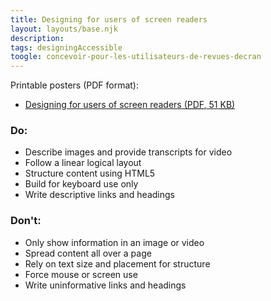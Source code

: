 ```yaml
---
title: Designing for users of screen readers
layout: layouts/base.njk
description:
tags: designingAccessible
toogle: concevoir-pour-les-utilisateurs-de-revues-decran
---
```

<p>Printable posters <span id="das1">(PDF format)</span>:</p>
<ul>
		<li><a href="{{ rootPath }}docs/posters/ScreenReader-en_2023.pdf" id="das8" aria-labelledby="das8 das1">Designing for users of screen readers (<abbr title="Portable Document Format">PDF</abbr>, 51 <abbr title="KiloByte">KB</abbr>)</a></li></ul>

<div class="row">
	<div class="col-md-6">

### Do:

*   Describe images and provide transcripts for video
*   Follow a linear logical layout
*   Structure content using HTML5
*   Build for keyboard use only
*   Write descriptive links and headings
   </div>
     <div class="col-md-6">

### Don't:

*   Only show information in an image or video
*   Spread content all over a page
*   Rely on text size and placement for structure
*   Force mouse or screen use
*   Write uninformative links and headings
	</div>
</div>
